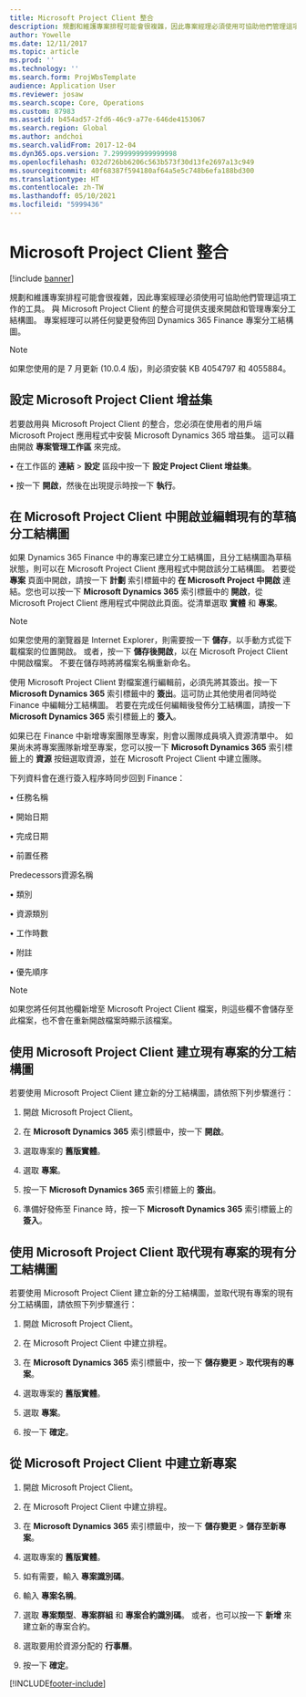 ```yaml
---
title: Microsoft Project Client 整合
description: 規劃和維護專案排程可能會很複雜，因此專案經理必須使用可協助他們管理這項工作的工具。 與 Microsoft Project Client 的整合可提供支援來開啟和管理專案分工結構圖。
author: Yowelle
ms.date: 12/11/2017
ms.topic: article
ms.prod: ''
ms.technology: ''
ms.search.form: ProjWbsTemplate
audience: Application User
ms.reviewer: josaw
ms.search.scope: Core, Operations
ms.custom: 87983
ms.assetid: b454ad57-2fd6-46c9-a77e-646de4153067
ms.search.region: Global
ms.author: andchoi
ms.search.validFrom: 2017-12-04
ms.dyn365.ops.version: 7.2999999999999998
ms.openlocfilehash: 032d726bb6206c563b573f30d13fe2697a13c949
ms.sourcegitcommit: 40f68387f594180af64a5e5c748b6efa188bd300
ms.translationtype: HT
ms.contentlocale: zh-TW
ms.lasthandoff: 05/10/2021
ms.locfileid: "5999436"
---
```

# <a name="microsoft-project-client-integration"></a>Microsoft Project Client 整合

[!include [banner](../includes/banner.md)]

規劃和維護專案排程可能會很複雜，因此專案經理必須使用可協助他們管理這項工作的工具。 與 Microsoft Project Client 的整合可提供支援來開啟和管理專案分工結構圖。 專案經理可以將任何變更發佈回 Dynamics 365 Finance 專案分工結構圖。

> [!NOTE]
> 如果您使用的是 7 月更新 (10.0.4 版)，則必須安裝 KB 4054797 和 4055884。

## <a name="configure-the-microsoft-project-client-add-in"></a>設定 Microsoft Project Client 增益集
若要啟用與 Microsoft Project Client 的整合，您必須在使用者的用戶端 Microsoft Project 應用程式中安裝 Microsoft Dynamics 365 增益集。 這可以藉由開啟 **專案管理工作區** 來完成。

•   在工作區的 **連結** > **設定** 區段中按一下 **設定 Project Client 增益集**。

•   按一下 **開啟**，然後在出現提示時按一下 **執行**。

## <a name="open-and-edit-an-existing-draft-work-breakdown-structure-in-microsoft-project-client"></a>在 Microsoft Project Client 中開啟並編輯現有的草稿分工結構圖
如果 Dynamics 365 Finance 中的專案已建立分工結構圖，且分工結構圖為草稿狀態，則可以在 Microsoft Project Client 應用程式中開啟該分工結構圖。 若要從 **專案** 頁面中開啟，請按一下 **計劃** 索引標籤中的 **在 Microsoft Project 中開啟** 連結。您也可以按一下 **Microsoft Dynamics 365** 索引標籤中的 **開啟**，從 Microsoft Project Client 應用程式中開啟此頁面。從清單選取 **實體** 和 **專案**。

> [!NOTE]
> 如果您使用的瀏覽器是 Internet Explorer，則需要按一下 **儲存**，以手動方式從下載檔案的位置開啟。 或者，按一下 **儲存後開啟**，以在 Microsoft Project Client 中開啟檔案。 不要在儲存時將將檔案名稱重新命名。

使用 Microsoft Project Client 對檔案進行編輯前，必須先將其簽出。按一下 **Microsoft Dynamics 365** 索引標籤中的 **簽出**。這可防止其他使用者同時從 Finance 中編輯分工結構圖。 若要在完成任何編輯後發佈分工結構圖，請按一下 **Microsoft Dynamics 365** 索引標籤上的 **簽入**。

如果已在 Finance 中新增專案團隊至專案，則會以團隊成員填入資源清單中。 如果尚未將專案團隊新增至專案，您可以按一下 **Microsoft Dynamics 365** 索引標籤上的 **資源** 按鈕選取資源，並在 Microsoft Project Client 中建立團隊。 

下列資料會在進行簽入程序時同步回到 Finance：

•   任務名稱

•   開始日期

•   完成日期

•   前置任務

Predecessors資源名稱

•   類別

•   資源類別

•   工作時數

•   附註

•   優先順序

> [!NOTE]
> 如果您將任何其他欄新增至 Microsoft Project Client 檔案，則這些欄不會儲存至此檔案，也不會在重新開啟檔案時顯示該檔案。

## <a name="create-the-work-breakdown-structure-for-an-existing-project-using-microsoft-project-client"></a>使用 Microsoft Project Client 建立現有專案的分工結構圖
若要使用 Microsoft Project Client 建立新的分工結構圖，請依照下列步驟進行：


1.  開啟 Microsoft Project Client。

2.  在 **Microsoft Dynamics 365** 索引標籤中，按一下 **開啟**。

3.  選取專案的 **舊版實體**。

4.  選取 **專案**。

5.  按一下 **Microsoft Dynamics 365** 索引標籤上的 **簽出**。

6.  準備好發佈至 Finance 時，按一下 **Microsoft Dynamics 365** 索引標籤上的 **簽入**。

## <a name="replace-the-existing-work-breakdown-structure-for-an-existing-project-using-microsoft-project-client"></a>使用 Microsoft Project Client 取代現有專案的現有分工結構圖
若要使用 Microsoft Project Client 建立新的分工結構圖，並取代現有專案的現有分工結構圖，請依照下列步驟進行：

1.  開啟 Microsoft Project Client。

2.  在 Microsoft Project Client 中建立排程。

3.  在 **Microsoft Dynamics 365** 索引標籤中，按一下 **儲存變更** > **取代現有的專案**。

4.  選取專案的 **舊版實體**。

5.  選取 **專案**。

6.  按一下 **確定**。

## <a name="create-a-new-project-from-within-microsoft-project-client"></a>從 Microsoft Project Client 中建立新專案


1.  開啟 Microsoft Project Client。

2.  在 Microsoft Project Client 中建立排程。

3.  在 **Microsoft Dynamics 365** 索引標籤中，按一下 **儲存變更** > **儲存至新專案**。

4.  選取專案的 **舊版實體**。

5.  如有需要，輸入 **專案識別碼**。

6.  輸入 **專案名稱**。

7.  選取 **專案類型**、**專案群組** 和 **專案合約識別碼**。 或者，也可以按一下 **新增** 來建立新的專案合約。

8.  選取要用於資源分配的 **行事曆**。

11. 按一下 **確定**。


[!INCLUDE[footer-include](../includes/footer-banner.md)]